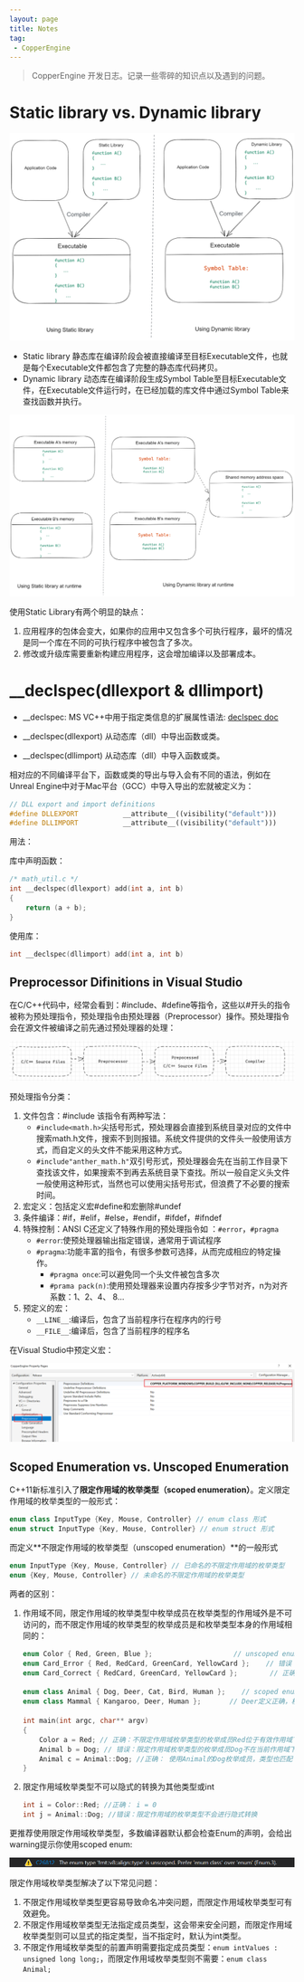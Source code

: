 ```yaml
---
layout: page
title: Notes
tag: 
 - CopperEngine
---
```


> CopperEngine 开发日志。记录一些零碎的知识点以及遇到的问题。

# Static library vs. Dynamic library

![image-20220504172817314](../../assets/img/StaticLibrary_vs._DynamicLibray_Compiler.png)

* Static library 静态库在编译阶段会被直接编译至目标Executable文件，也就是每个Executable文件都包含了完整的静态库代码拷贝。
* Dynamic library 动态库在编译阶段生成Symbol Table至目标Executable文件，在Executable文件运行时，在已经加载的库文件中通过Symbol Table来查找函数并执行。

![image-20220504171941850](../../assets/img/StaticLibrary_vs._DynamicLibray_Runtime.png)

使用Static Library有两个明显的缺点：

1. 应用程序的包体会变大，如果你的应用中又包含多个可执行程序，最坏的情况是同一个库在不同的可执行程序中被包含了多次。
2. 修改或升级库需要重新构建应用程序，这会增加编译以及部署成本。

# __declspec(dllexport & dllimport)

* __declspec: MS VC++中用于指定类信息的扩展属性语法: [declspec doc](https://docs.microsoft.com/en-us/cpp/cpp/declspec?view=msvc-170)

* __declspec(dllexport) 从动态库（dll）中导出函数或类。

* __declspec(dllimport) 从动态库（dll）中导入函数或类。

相对应的不同编译平台下，函数或类的导出与导入会有不同的语法，例如在Unreal Engine中对于Mac平台（GCC）中导入导出的宏就被定义为：

```c++
// DLL export and import definitions
#define DLLEXPORT			__attribute__((visibility("default")))
#define DLLIMPORT			__attribute__((visibility("default")))
```

用法：

库中声明函数：

```c
/* math_util.c */
int __declspec(dllexport) add(int a, int b)
{
    return (a + b);
}
```

使用库：

```c
int __declspec(dllimport) add(int a, int b)
```

## Preprocessor Difinitions in Visual Studio

在C/C++代码中，经常会看到：#include、#define等指令，这些以#开头的指令被称为预处理指令，预处理指令由预处理器（Preprocessor）操作。预处理指令会在源文件被编译之前先通过预处理器的处理：

![image-20220519112320822](./Images/Notes/image-20220519112320822.png)

预处理指令分类：

1. 文件包含：#include 该指令有两种写法：
   - `#include<math.h>`尖括号形式，预处理器会直接到系统目录对应的文件中搜索math.h文件，搜索不到则报错。系统文件提供的文件头一般使用该方式，而自定义的头文件不能采用这种方式。
   - `#include"anther_math.h"`双引号形式，预处理器会先在当前工作目录下查找该文件，如果搜索不到再去系统目录下查找。所以一般自定义头文件一般使用这种形式，当然也可以使用尖括号形式，但浪费了不必要的搜索时间。
2. 宏定义：包括定义宏#define和宏删除#undef
3. 条件编译：#if，#elif，#else，#endif，#ifdef，#ifndef
4. 特殊控制：ANSI C还定义了特殊作用的预处理指令如 ：`#error`，`#pragma`
   - `#error`:使预处理器输出指定错误，通常用于调试程序
   - `#pragma`:功能丰富的指令，有很多参数可选择，从而完成相应的特定操作。
      - `#pragma once`:可以避免同一个头文件被包含多次
      - `#prama pack(n)`:使用预处理器来设置内存按多少字节对齐，n为对齐系数：1、2、4、 8...
5. 预定义的宏：
   - `__LINE__`:编译后，包含了当前程序行在程序内的行号
   - `__FILE__`:编译后，包含了当前程序的程序名

在Visual Studio中预定义宏：

![image-20220519224246071](./Images/Notes/image-20220519224246071.png)

## Scoped Enumeration vs. Unscoped Enumeration

C++11新标准引入了**限定作用域的枚举类型（scoped enumeration）**。定义限定作用域的枚举类型的一般形式：

```c++
enum class InputType {Key, Mouse, Controller} // enum class 形式
enum struct InputType {Key, Mouse, Controller} // enum struct 形式
```

而定义**不限定作用域的枚举类型（unscoped enumeration）**的一般形式

```c++
enum InputType {Key, Mouse, Controller} // 已命名的不限定作用域的枚举类型
enum {Key, Mouse, Controller} // 未命名的不限定作用域的枚举类型
```

两者的区别：

1. 作用域不同，限定作用域的枚举类型中枚举成员在枚举类型的作用域外是不可访问的，而不限定作用域的枚举类型的枚举成员是和枚举类型本身的作用域相同的：

   ```C++
   enum Color { Red, Green, Blue };                    // unscoped enumeration Color
   enum Card_Error { Red, RedCard, GreenCard, YellowCard };    // 错误！重复定义了red，当前作用域下已在Color中定义了Red
   enum Card_Correct { RedCard, GreenCard, YellowCard }; 		// 正确
   
   enum class Animal { Dog, Deer, Cat, Bird, Human };    // scoped enumeration class
   enum class Mammal { Kangaroo, Deer, Human };       // Deer定义正确，枚举成员作于域不同
   
   int main(int argc, char** argv)
   {
       Color a = Red; // 正确：不限定作用域枚举类型的枚举成员Red位于有效作用域下
       Animal b = Dog; // 错误：限定作用域枚举类型的枚举成员Dog不在当前作用域下
       Animal c = Animal::Dog; //正确： 使用Animal的Dog枚举成员，类型也匹配
   }
   ```

2. 限定作用域枚举类型不可以隐式的转换为其他类型或int

   ```c++
   int i = Color::Red; //正确： i = 0
   int j = Animal::Dog; //错误：限定作用域的枚举类型不会进行隐式转换
   ```

更推荐使用限定作用域枚举类型，多数编译器默认都会检查Enum的声明，会给出warning提示你使用scoped enum:

![image-20220520122913036](./Images/Notes/image-20220520122913036.png)

限定作用域枚举类型解决了以下常见问题：

1. 不限定作用域枚举类型更容易导致命名冲突问题，而限定作用域枚举类型可有效避免。
2. 不限定作用域枚举类型无法指定成员类型，这会带来安全问题，而限定作用域枚举类型则可以显式的指定类型，当不指定时，默认为int类型。
3. 不限定作用域枚举类型的前置声明需要指定成员类型：`enum intValues : unsigned long long;`，而限定作用域枚举类型则不需要：`enum class Animal;`
